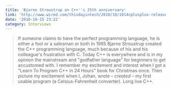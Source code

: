 ```yaml
---
title: 'Bjarne Stroustrup on C++''s 25th anniversary'
link: 'http://www.wired.com/thisdayintech/2010/10/1014cplusplus-released/all/'
date: '2010-10-15 23:22'
category: Interviews
---
```


> If someone claims to have the perfect programming language, he is either a fool or a salesman or both
In 1985 Bjarne Stroustrup created the C++ programming language, much because of his and his colleague's frustration with C. Today C++ is everywhere and is in my opinion the mainstream and "godfather language" for beginners to get accustomed with. I remember my excitement and interest when I got a "Learn To Program C++ in 24 Hours" book for Christmas once. Then picture my excitement when I, Johan, wrote – _created_ – my first usable program (a Celsius-Fahrenheit converter). Long live C++.
